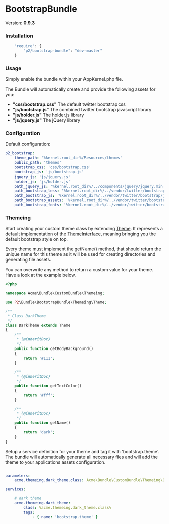 BootstrapBundle
===============

Version: **0.9.3**


### Installation

```javascript
    "require": {
        "p2/bootstrap-bundle": "dev-master"
    }
```

### Usage

Simply enable the bundle within your AppKernel.php file.

The Bundle will automatically create and provide the following assets for you:
* **"css/bootstrap.css"**
  The default twitter bootstrap css
* **"js/bootstrap.js"**
  The combined twitter bootstrap javascript library
* **"js/holder.js"**
  The holder.js library
* **"js/jquery.js"**
  The jQuery library


### Configuration

Default configuration:
```yaml
p2_bootstrap:
    theme_path: '%kernel.root_dir%/Resources/themes'                                # path to store the themes
    public_path: 'themes'                                                           # public path to the themes
    bootstrap_css: 'css/bootstrap.css'                                              # public bootstrap css path
    bootstrap_js: 'js/bootstrap.js'                                                 # public bootstrap js library path
    jquery_js: 'js/jquery.js'                                                       # public jquery path
    holder_js: 'js/holder.js'                                                       # public holder.js path
    path_jquery_js: '%kernel.root_dir%/../components/jquery/jquery.min.js'          # path to the jquery source directory
    path_bootstrap_less: '%kernel.root_dir%/../vendor/twitter/bootstrap/less'       # path to the bootstrap less directory
    path_bootstrap_js: '%kernel.root_dir%/../vendor/twitter/bootstrap/js'           # path to the bootstrap js directory
    path_bootstrap_assets: '%kernel.root_dir%/../vendor/twitter/bootstrap/assets'   # path to the bootstrap assets directory
    path_bootstrap_fonts: '%kernel.root_dir%/../vendor/twitter/bootstrap/fonts'     # path to the bootstrap font directory

```

### Themeing

Start creating your custom theme class by extending [Theme](Themeing/Theme.php). It represents a default implementation of the [ThemeInterface](Themeing/ThemeInterface.php), meaning bringing you the default bootstrap style on top.

Every theme must implement the getName() method, that should return the unique name for this theme as it will be used for creating directories and generating file assets.

You can overwrite any method to return a custom value for your theme. Have a look at the example below.

```php
<?php

namespace Acme\Bundle\CustomBundle\Themeing;

use P2\Bundle\BootstrapBundle\Themeing\Theme;

/**
 * Class DarkTheme
 */
class DarkTheme extends Theme
{
    /**
     * {@inheritDoc}
     */
    public function getBodyBackground()
    {
        return '#111';
    }

    /**
     * {@inheritDoc}
     */
    public function getTextColor()
    {
        return '#fff';
    }

    /**
     * {@inheritDoc}
     */
    public function getName()
    {
        return 'dark';
    }
}

```
Setup a service definition for your theme and tag it with 'bootstrap.theme'. The bundle will automatically generate all
necessary files and will add the theme to your applications assets configuration.

```yaml

parameters:
    acme.themeing.dark_theme.class: Acme\Bundle\CustomBundle\Themeing\DarkTheme

services:

    # dark theme
    acme.themeing.dark_theme:
        class: %acme.themeing.dark_theme.class%
        tags:
            - { name: 'bootstrap.theme' }

```

